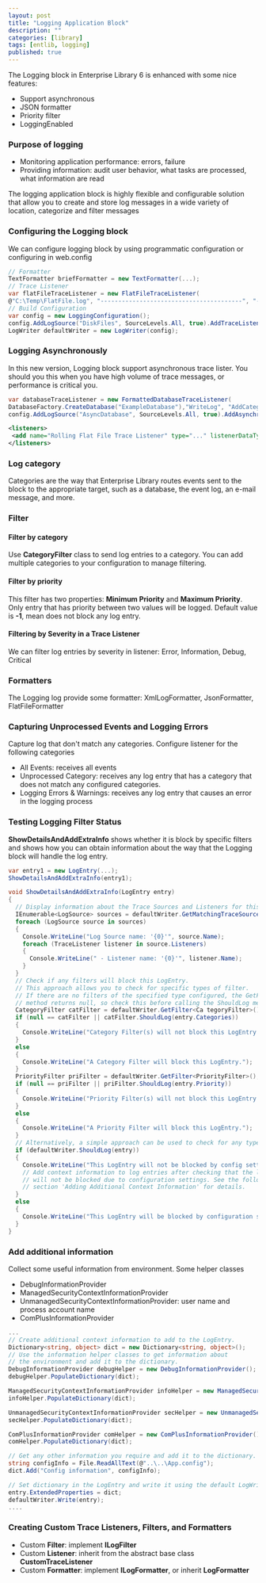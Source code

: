 ```yaml
---
layout: post
title: "Logging Application Block"
description: ""
categories: [library]
tags: [entlib, logging]
published: true
---
```

The Logging block in Enterprise Library 6 is enhanced with some nice features:
- Support asynchronous
- JSON formatter
- Priority filter
- LoggingEnabled

<!--break-->

### Purpose of logging
- Monitoring application performance: errors, failure
- Providing information: audit user behavior, what tasks are processed, what information are read

The logging application block is highly flexible and configurable solution that allow you to create and store log messages in a wide variety of location, categorize and filter messages

### Configuring the Logging block
We can configure logging block by using programmatic configuration or configuring in web.config

```csharp
// Formatter
TextFormatter briefFormatter = new TextFormatter(...);
// Trace Listener
var flatFileTraceListener = new FlatFileTraceListener(
@"C:\Temp\FlatFile.log", "----------------------------------------", "----------------------------------------", briefFormatter);
// Build Configuration
var config = new LoggingConfiguration();
config.AddLogSource("DiskFiles", SourceLevels.All, true).AddTraceListener(flatFileTraceListener);
LogWriter defaultWriter = new LogWriter(config);
```

### Logging Asynchronously
In this new version, Logging block support asynchronous trace lister. You should you this when you have high volume of trace messages, or performance is critical you.

```csharp
var databaseTraceListener = new FormattedDatabaseTraceListener(
DatabaseFactory.CreateDatabase("ExampleDatabase"),"WriteLog", "AddCategory",extendedFormatter);
config.AddLogSource("AsyncDatabase", SourceLevels.All, true).AddAsynchronousTraceListener(databaseTraceListener);
```


```xml
<listeners>
 <add name="Rolling Flat File Trace Listener" type="..." listenerDataType="..." formatter="Text Formatter" rollInterval="Day" asynchronous="true" />
</listeners>
```

### Log category
Categories are the way that Enterprise Library routes events sent to the block to the appropriate target, such as a database, the event log, an e-mail message, and more.

### Filter
#### Filter by category
Use __CategoryFilter__ class to send log entries to a category. You can add multiple categories to your configuration to manage filtering.

#### Filter by priority
This filter has two properties: __Minimum Priority__ and __Maximum Priority__. Only entry that has priority between two values will be logged. Default value is __-1__, mean does not block any log entry.

#### Filtering by Severity in a Trace Listener
We can filter log entries by severity in listener: Error, Information, Debug, Critical

### Formatters
The Logging log provide some formatter: XmlLogFormatter, JsonFormatter, FlatFileFormatter

### Capturing Unprocessed Events and Logging Errors
Capture log that don't match any categories. Configure listener for the following categories

- All Events: receives all events
- Unprocessed Category: receives any log entry that has a category that does not match any configured categories.
- Logging Errors & Warnings:  receives any log entry that causes an error in the logging process

### Testing Logging Filter Status
__ShowDetailsAndAddExtraInfo__ shows whether it is block by specific filters and shows how you can obtain information about the way that the Logging block will handle the log entry.

```csharp
var entry1 = new LogEntry(...);
ShowDetailsAndAddExtraInfo(entry1);

void ShowDetailsAndAddExtraInfo(LogEntry entry)
{
  // Display information about the Trace Sources and Listeners for this LogEntry. 
  IEnumerable<LogSource> sources = defaultWriter.GetMatchingTraceSources(entry);
  foreach (LogSource source in sources)
  {
    Console.WriteLine("Log Source name: '{0}'", source.Name);
    foreach (TraceListener listener in source.Listeners)
    {
      Console.WriteLine(" - Listener name: '{0}'", listener.Name);
    }
  }
  // Check if any filters will block this LogEntry.
  // This approach allows you to check for specific types of filter.
  // If there are no filters of the specified type configured, the GetFilter 
  // method returns null, so check this before calling the ShouldLog method.
  CategoryFilter catFilter = defaultWriter.GetFilter<Ca tegoryFilter>();
  if (null == catFilter || catFilter.ShouldLog(entry.Categories))
  {
    Console.WriteLine("Category Filter(s) will not block this LogEntry.");
  }
  else
  {
    Console.WriteLine("A Category Filter will block this LogEntry.");
  }
  PriorityFilter priFilter = defaultWriter.GetFilter<PriorityFilter>();
  if (null == priFilter || priFilter.ShouldLog(entry.Priority))
  {
    Console.WriteLine("Priority Filter(s) will not block this LogEntry.");
  }
  else
  {
    Console.WriteLine("A Priority Filter will block this LogEntry.");
  }
  // Alternatively, a simple approach can be used to check for any type of filter
  if (defaultWriter.ShouldLog(entry))
  {
    Console.WriteLine("This LogEntry will not be blocked by config settings.");
    // Add context information to log entries after checking that the log entry
    // will not be blocked due to configuration settings. See the following
    // section 'Adding Additional Context Information' for details.
  }
  else
  {
    Console.WriteLine("This LogEntry will be blocked by configuration settings.");
  }
}
```

### Add additional information
Collect some useful information from environment. Some helper classes
- DebugInformationProvider
- ManagedSecurityContextInformationProvider
- UnmanagedSecurityContextInformationProvider: user name and process account name
- ComPlusInformationProvider

```csharp
...
// Create additional context information to add to the LogEntry. 
Dictionary<string, object> dict = new Dictionary<string, object>();
// Use the information helper classes to get information about 
// the environment and add it to the dictionary.
DebugInformationProvider debugHelper = new DebugInformationProvider();
debugHelper.PopulateDictionary(dict);

ManagedSecurityContextInformationProvider infoHelper = new ManagedSecurityContextInformationProvider();
infoHelper.PopulateDictionary(dict);

UnmanagedSecurityContextInformationProvider secHelper = new UnmanagedSecurityContextInformationProvider();
secHelper.PopulateDictionary(dict);

ComPlusInformationProvider comHelper = new ComPlusInformationProvider();
comHelper.PopulateDictionary(dict);

// Get any other information you require and add it to the dictionary.
string configInfo = File.ReadAllText(@"..\..\App.config");
dict.Add("Config information", configInfo);

// Set dictionary in the LogEntry and write it using the default LogWriter.
entry.ExtendedProperties = dict;
defaultWriter.Write(entry);
....
```

### Creating Custom Trace Listeners, Filters, and Formatters
- Custom __Filter__: implement __ILogFilter__
- Custom __Listener__: inherit from the abstract base class __CustomTraceListener__
- Custom __Formatter__: implement __ILogFormatter__, or inherit __LogFormatter__